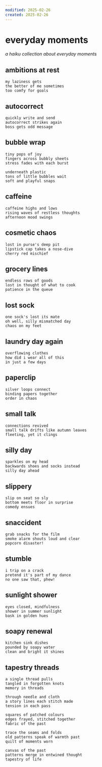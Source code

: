 ```yaml
---
modified: 2025-02-26
created: 2025-02-26
---
```


# everyday moments

_a haiku collection about everyday moments_

## ambitions at rest

```
my laziness gets
the better of me sometimes
too comfy for goals
```

## autocorrect

```
quickly write and send
autocorrect strikes again
boss gets odd message
```

## bubble wrap

```
tiny pops of joy
fingers across bubbly sheets
stress fades with each burst

underneath plastic
tons of little bubbles wait
soft and playful snaps
```

## caffeine

```
caffeine highs and lows
rising waves of restless thoughts
afternoon mood swings
```

## cosmetic chaos

```
lost in purse's deep pit
lipstick cap takes a nose-dive
cherry red mischief
```

## grocery lines

```
endless rows of goods
lost in thought of what to cook
patience in the queue
```

## lost sock

```
one sock's lost its mate
oh well, silly mismatched day
chaos on my feet
```

## laundry day again

```
overflowing clothes
how did i wear all of this
in just a few days
```

## paperclip

```
silver loops connect
binding papers together
order in chaos
```

## small talk

```
connections revived
small talk drifts like autumn leaves
fleeting, yet it clings
```

## silly day

```
sparkles on my head
backwards shoes and socks instead
silly day ahead
```

## slippery

```
slip on seat so sly
bottom meets floor in surprise
comedy ensues
```

## snaccident

```
grab snacks for the film
smoke alarm shouts loud and clear
popcorn disaster!
```

## stumble

```
i trip on a crack
pretend it's part of my dance
no one saw that, phew!
```

## sunlight shower

```
eyes closed, mindfulness
shower in summer sunlight
bask in golden hues
```

## soapy renewal

```
kitchen sink dishes
pounded by soapy water
clean and bright it shines
```

## tapestry threads

```
a single thread pulls
tangled in forgotten knots
memory in threads

through needle and cloth
a story lines each stitch made
tension in each pass

squares of patched colours
edges frayed, stitched together
fabric of the past

trace the seams and folds
old patterns speak of warmth past
quilt of moments worn

canvas of the past
patterns merge in entwined thought
tapestry of life
```
